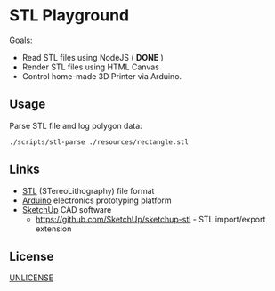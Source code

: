STL Playground
==============

Goals:

  * Read STL files using NodeJS ( **DONE** )
  * Render STL files using HTML Canvas
  * Control home-made 3D Printer via Arduino.

Usage
-----

Parse STL file and log polygon data:

	./scripts/stl-parse ./resources/rectangle.stl


Links
-----

  * [STL](http://en.wikipedia.org/wiki/STL_(file_format)) (STereoLithography) file format
  * [Arduino](http://www.arduino.cc/) electronics prototyping platform
  * [SketchUp](http://www.sketchup.com/) CAD software
    * https://github.com/SketchUp/sketchup-stl - STL import/export extension


License
-------

[UNLICENSE](http://unlicense.org/)
